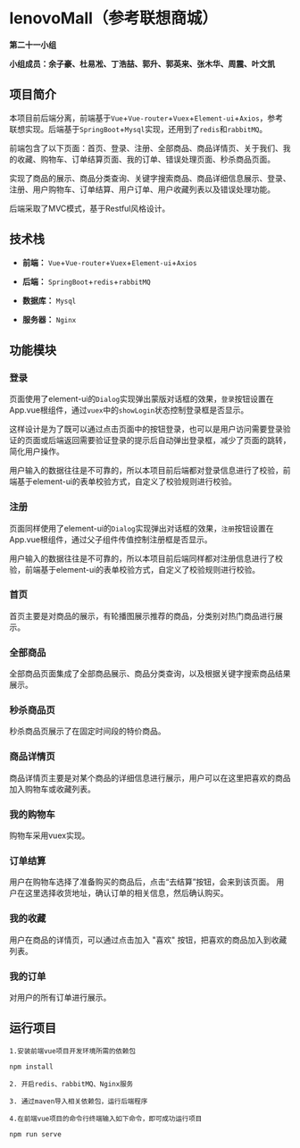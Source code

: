 # lenovoMall（参考联想商城）
**第二十一小组**

**小组成员：余子豪、杜易凇、丁浩喆、郭升、郭英来、张木华、周震、叶文凯**
## 项目简介

本项目前后端分离，前端基于`Vue`+`Vue-router`+`Vuex`+`Element-ui`+`Axios`，参考联想实现。后端基于`SpringBoot`+`Mysql`实现，还用到了`redis`和`rabbitMQ`。

前端包含了以下页面：首页、登录、注册、全部商品、商品详情页、关于我们、我的收藏、购物车、订单结算页面、我的订单、错误处理页面、秒杀商品页面。

实现了商品的展示、商品分类查询、关键字搜索商品、商品详细信息展示、登录、注册、用户购物车、订单结算、用户订单、用户收藏列表以及错误处理功能。

后端采取了MVC模式，基于Restful风格设计。

## 技术栈

- **前端：** `Vue`+`Vue-router`+`Vuex`+`Element-ui`+`Axios`

- **后端：** `SpringBoot`+`redis`+`rabbitMQ`

- **数据库：** `Mysql`

- **服务器：** `Nginx`

## 功能模块

### 登录

页面使用了element-ui的`Dialog`实现弹出蒙版对话框的效果，`登录`按钮设置在App.vue根组件，通过`vuex`中的`showLogin`状态控制登录框是否显示。

这样设计是为了既可以通过点击页面中的按钮登录，也可以是用户访问需要登录验证的页面或后端返回需要验证登录的提示后自动弹出登录框，减少了页面的跳转，简化用户操作。

用户输入的数据往往是不可靠的，所以本项目前后端都对登录信息进行了校验，前端基于element-ui的表单校验方式，自定义了校验规则进行校验。

### 注册

页面同样使用了element-ui的`Dialog`实现弹出对话框的效果，`注册`按钮设置在App.vue根组件，通过父子组件传值控制注册框是否显示。

用户输入的数据往往是不可靠的，所以本项目前后端同样都对注册信息进行了校验，前端基于element-ui的表单校验方式，自定义了校验规则进行校验。

### 首页

首页主要是对商品的展示，有轮播图展示推荐的商品，分类别对热门商品进行展示。

### 全部商品

全部商品页面集成了全部商品展示、商品分类查询，以及根据关键字搜索商品结果展示。

### 秒杀商品页

秒杀商品页展示了在固定时间段的特价商品。

### 商品详情页

商品详情页主要是对某个商品的详细信息进行展示，用户可以在这里把喜欢的商品加入购物车或收藏列表。

### 我的购物车

购物车采用vuex实现。

### 订单结算

用户在购物车选择了准备购买的商品后，点击“去结算”按钮，会来到该页面。
用户在这里选择收货地址，确认订单的相关信息，然后确认购买。

### 我的收藏

用户在商品的详情页，可以通过点击加入 "喜欢" 按钮，把喜欢的商品加入到收藏列表。

### 我的订单

对用户的所有订单进行展示。


## 运行项目

```
1.安装前端vue项目开发环境所需的依赖包

npm install

2. 开启redis、rabbitMQ、Nginx服务

3. 通过maven导入相关依赖包，运行后端程序

4.在前端vue项目的命令行终端输入如下命令，即可成功运行项目 

npm run serve

 
